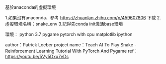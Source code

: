 基於anaconda的虛擬環境

1.如果沒有anaconda，參考 https://zhuanlan.zhihu.com/p/459607806 下載
2.虛擬環境名稱：snake_env
3.記得先conda init激活base環境

環境：
python 3.7
pygame
pytorch with cpu
matplotlib ipython

author：Patrick Loeber
project name：Teach AI To Play Snake - Reinforcement Learning Tutorial With PyTorch And Pygame
ref：https://youtu.be/5Vy5Dxu7vDs